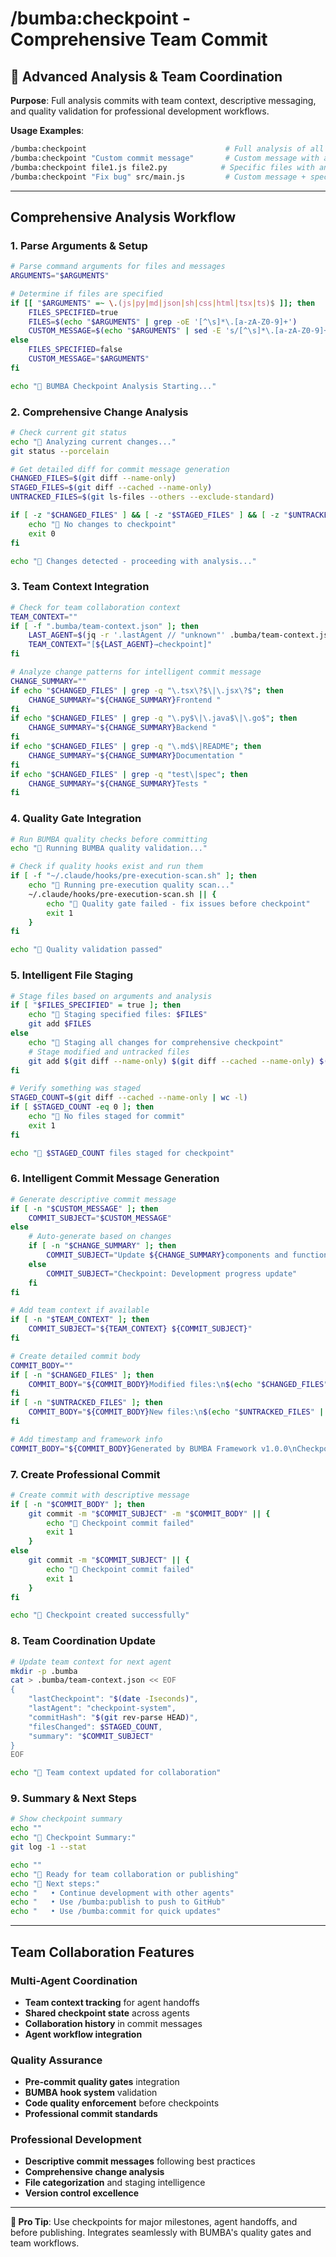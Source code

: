 # /bumba:checkpoint - Comprehensive Team Commit

## 🏁 Advanced Analysis & Team Coordination

**Purpose**: Full analysis commits with team context, descriptive messaging, and quality validation for professional development workflows.

**Usage Examples**:

```bash
/bumba:checkpoint                               # Full analysis of all changes
/bumba:checkpoint "Custom commit message"       # Custom message with analysis
/bumba:checkpoint file1.js file2.py            # Specific files with analysis
/bumba:checkpoint "Fix bug" src/main.js         # Custom message + specific files
```

---

## **Comprehensive Analysis Workflow**

### **1. Parse Arguments & Setup**

```bash
# Parse command arguments for files and messages
ARGUMENTS="$ARGUMENTS"

# Determine if files are specified
if [[ "$ARGUMENTS" =~ \.(js|py|md|json|sh|css|html|tsx|ts)$ ]]; then
    FILES_SPECIFIED=true
    FILES=$(echo "$ARGUMENTS" | grep -oE '[^\s]*\.[a-zA-Z0-9]+')
    CUSTOM_MESSAGE=$(echo "$ARGUMENTS" | sed -E 's/[^\s]*\.[a-zA-Z0-9]+//g' | xargs)
else
    FILES_SPECIFIED=false
    CUSTOM_MESSAGE="$ARGUMENTS"
fi

echo "🏁 BUMBA Checkpoint Analysis Starting..."
```

### **2. Comprehensive Change Analysis**

```bash
# Check current git status
echo "🏁 Analyzing current changes..."
git status --porcelain

# Get detailed diff for commit message generation
CHANGED_FILES=$(git diff --name-only)
STAGED_FILES=$(git diff --cached --name-only)
UNTRACKED_FILES=$(git ls-files --others --exclude-standard)

if [ -z "$CHANGED_FILES" ] && [ -z "$STAGED_FILES" ] && [ -z "$UNTRACKED_FILES" ]; then
    echo "🏁 No changes to checkpoint"
    exit 0
fi

echo "🏁 Changes detected - proceeding with analysis..."
```

### **3. Team Context Integration**

```bash
# Check for team collaboration context
TEAM_CONTEXT=""
if [ -f ".bumba/team-context.json" ]; then
    LAST_AGENT=$(jq -r '.lastAgent // "unknown"' .bumba/team-context.json)
    TEAM_CONTEXT="[${LAST_AGENT}→checkpoint]"
fi

# Analyze change patterns for intelligent commit message
CHANGE_SUMMARY=""
if echo "$CHANGED_FILES" | grep -q "\.tsx\?$\|\.jsx\?$"; then
    CHANGE_SUMMARY="${CHANGE_SUMMARY}Frontend "
fi
if echo "$CHANGED_FILES" | grep -q "\.py$\|\.java$\|\.go$"; then
    CHANGE_SUMMARY="${CHANGE_SUMMARY}Backend "
fi
if echo "$CHANGED_FILES" | grep -q "\.md$\|README"; then
    CHANGE_SUMMARY="${CHANGE_SUMMARY}Documentation "
fi
if echo "$CHANGED_FILES" | grep -q "test\|spec"; then
    CHANGE_SUMMARY="${CHANGE_SUMMARY}Tests "
fi
```

### **4. Quality Gate Integration**

```bash
# Run BUMBA quality checks before committing
echo "🏁 Running BUMBA quality validation..."

# Check if quality hooks exist and run them
if [ -f "~/.claude/hooks/pre-execution-scan.sh" ]; then
    echo "🏁 Running pre-execution quality scan..."
    ~/.claude/hooks/pre-execution-scan.sh || {
        echo "🏁 Quality gate failed - fix issues before checkpoint"
        exit 1
    }
fi

echo "🏁 Quality validation passed"
```

### **5. Intelligent File Staging**

```bash
# Stage files based on arguments and analysis
if [ "$FILES_SPECIFIED" = true ]; then
    echo "🏁 Staging specified files: $FILES"
    git add $FILES
else
    echo "🏁 Staging all changes for comprehensive checkpoint"
    # Stage modified and untracked files
    git add $(git diff --name-only) $(git diff --cached --name-only) $(git ls-files --others --exclude-standard) 2>/dev/null || true
fi

# Verify something was staged
STAGED_COUNT=$(git diff --cached --name-only | wc -l)
if [ $STAGED_COUNT -eq 0 ]; then
    echo "🏁 No files staged for commit"
    exit 1
fi

echo "🏁 $STAGED_COUNT files staged for checkpoint"
```

### **6. Intelligent Commit Message Generation**

```bash
# Generate descriptive commit message
if [ -n "$CUSTOM_MESSAGE" ]; then
    COMMIT_SUBJECT="$CUSTOM_MESSAGE"
else
    # Auto-generate based on changes
    if [ -n "$CHANGE_SUMMARY" ]; then
        COMMIT_SUBJECT="Update ${CHANGE_SUMMARY}components and functionality"
    else
        COMMIT_SUBJECT="Checkpoint: Development progress update"
    fi
fi

# Add team context if available
if [ -n "$TEAM_CONTEXT" ]; then
    COMMIT_SUBJECT="${TEAM_CONTEXT} ${COMMIT_SUBJECT}"
fi

# Create detailed commit body
COMMIT_BODY=""
if [ -n "$CHANGED_FILES" ]; then
    COMMIT_BODY="${COMMIT_BODY}Modified files:\n$(echo "$CHANGED_FILES" | sed 's/^/- /')\n\n"
fi
if [ -n "$UNTRACKED_FILES" ]; then
    COMMIT_BODY="${COMMIT_BODY}New files:\n$(echo "$UNTRACKED_FILES" | sed 's/^/- /')\n\n"
fi

# Add timestamp and framework info
COMMIT_BODY="${COMMIT_BODY}Generated by BUMBA Framework v1.0.0\nCheckpoint: $(date '+%Y-%m-%d %H:%M:%S')"
```

### **7. Create Professional Commit**

```bash
# Create commit with descriptive message
if [ -n "$COMMIT_BODY" ]; then
    git commit -m "$COMMIT_SUBJECT" -m "$COMMIT_BODY" || {
        echo "🏁 Checkpoint commit failed"
        exit 1
    }
else
    git commit -m "$COMMIT_SUBJECT" || {
        echo "🏁 Checkpoint commit failed"
        exit 1
    }
fi

echo "🏁 Checkpoint created successfully"
```

### **8. Team Coordination Update**

```bash
# Update team context for next agent
mkdir -p .bumba
cat > .bumba/team-context.json << EOF
{
    "lastCheckpoint": "$(date -Iseconds)",
    "lastAgent": "checkpoint-system",
    "commitHash": "$(git rev-parse HEAD)",
    "filesChanged": $STAGED_COUNT,
    "summary": "$COMMIT_SUBJECT"
}
EOF

echo "🏁 Team context updated for collaboration"
```

### **9. Summary & Next Steps**

```bash
# Show checkpoint summary
echo ""
echo "🏁 Checkpoint Summary:"
git log -1 --stat

echo ""
echo "🏁 Ready for team collaboration or publishing"
echo "🏁 Next steps:"
echo "   • Continue development with other agents"
echo "   • Use /bumba:publish to push to GitHub"
echo "   • Use /bumba:commit for quick updates"
```

---

## **Team Collaboration Features**

### **Multi-Agent Coordination**

- **Team context tracking** for agent handoffs
- **Shared checkpoint state** across agents
- **Collaboration history** in commit messages
- **Agent workflow integration**

### **Quality Assurance**

- **Pre-commit quality gates** integration
- **BUMBA hook system** validation
- **Code quality enforcement** before checkpoints
- **Professional commit standards**

### **Professional Development**

- **Descriptive commit messages** following best practices
- **Comprehensive change analysis**
- **File categorization** and staging intelligence
- **Version control excellence**

---

**🏁 Pro Tip**: Use checkpoints for major milestones, agent handoffs, and before publishing. Integrates seamlessly with BUMBA's quality gates and team workflows.
